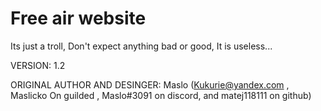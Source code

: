 # Free air website
Its just a troll, Don't expect anything bad or good, It is useless...

VERSION: 1.2

ORIGINAL AUTHOR AND DESINGER: Maslo (Kukurie@yandex.com , Maslicko On guilded , Maslo#3091 on discord, and matej118111 on github)

